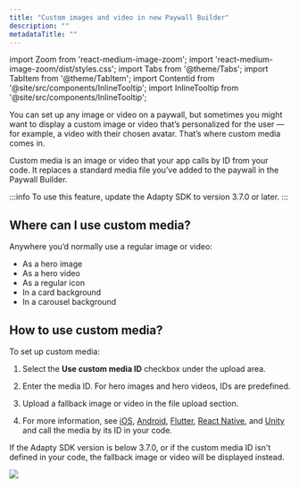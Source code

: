 ```yaml
---
title: "Custom images and video in new Paywall Builder"
description: ""
metadataTitle: ""
---
```


import Zoom from 'react-medium-image-zoom';
import 'react-medium-image-zoom/dist/styles.css';
import Tabs from '@theme/Tabs'; import TabItem from '@theme/TabItem';
import Contentid from '@site/src/components/InlineTooltip';
import InlineTooltip from '@site/src/components/InlineTooltip'; 

You can set up any image or video on a paywall, but sometimes you might want to display a custom image or video that’s personalized for the user — for example, a video with their chosen avatar. That’s where custom media comes in.

Custom media is an image or video that your app calls by ID from your code. It replaces a standard media file you’ve added to the paywall in the Paywall Builder.

:::info
To use this feature, update the Adapty SDK to version 3.7.0 or later.
:::

## Where can I use custom media?

Anywhere you’d normally use a regular image or video:

- As a hero image
- As a hero video
- As a regular icon
- In a card background
- In a carousel background

## How to use custom media?
To set up custom media:

1. Select the **Use custom media ID** checkbox under the upload area.

2. Enter the media ID. For hero images and hero videos, IDs are predefined.

3. Upload a fallback image or video in the file upload section.

4. For more information, see <InlineTooltip tooltip="the guides on how to fetch Paywall Builder paywalls in your app">[iOS](get-pb-paywalls.md), [Android](android-get-pb-paywalls.md), [Flutter](flutter-get-pb-paywalls.md), [React Native](react-native-get-pb-paywalls.md), and [Unity](unity-get-pb-paywalls.md)</InlineTooltip> and call the media by its ID in your code.

If the Adapty SDK version is below 3.7.0, or if the custom media ID isn't defined in your code, the fallback image or video will be displayed instead.

<Zoom>
     <img src={require('./img/custom-media.png').default}
     style={{
       border: '1px solid #727272', /* border width and color */
       width: '700px', /* image width */
       display: 'block', /* for alignment */
       margin: '0 auto' /* center alignment */
     }}
   />
   </Zoom>